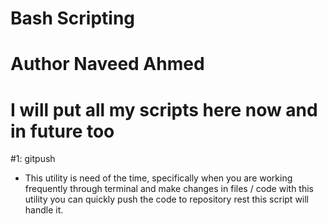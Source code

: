 # Bash Scripting
# Author Naveed Ahmed
# I will put all my scripts here now and in future too


#1: gitpush
- This utility is need of the time, specifically when you are working frequently through terminal and make changes in files / code with this utility you can quickly push the code to repository rest this script will handle it. 
